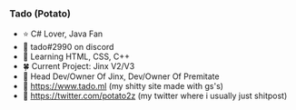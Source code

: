 ### Tado (Potato)

- ⭐ C# Lover, Java Fan
- 🍼 tado#2990 on discord
- 🧊 Learning HTML, CSS, C++
- 🍀 Current Project: Jinx V2/V3
- 🎡 Head Dev/Owner Of Jinx, Dev/Owner Of Premitate
- 🍎 https://www.tado.ml (my shitty site made with gs's)
- 🐤 https://twitter.com/potato2z (my twitter where i usually just shitpost)




